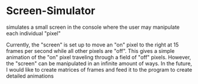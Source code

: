 # Screen-Simulator
simulates a small screen in the console where the user may manipulate each individual "pixel"

Currently, the "screen" is set up to move an "on" pixel to the right at 15 frames per second while all other pixels are "off". 
This gives a simple animation of the "on" pixel traveling through a field of "off" pixels. 
However, the  "screen" can be manipulated in an infinite amount of ways.
In the future, I would like to create matrices of frames and feed it to the program to create detailed animations

